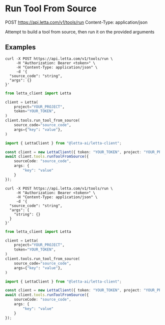 # Run Tool From Source

POST https://api.letta.com/v1/tools/run
Content-Type: application/json

Attempt to build a tool from source, then run it on the provided arguments

## Examples

```shell
curl -X POST https://api.letta.com/v1/tools/run \
     -H "Authorization: Bearer <token>" \
     -H "Content-Type: application/json" \
     -d '{
  "source_code": "string",
  "args": {}
}'
```

```python
from letta_client import Letta

client = Letta(
    project="YOUR_PROJECT",
    token="YOUR_TOKEN",
)
client.tools.run_tool_from_source(
    source_code="source_code",
    args={"key": "value"},
)

```

```typescript
import { LettaClient } from "@letta-ai/letta-client";

const client = new LettaClient({ token: "YOUR_TOKEN", project: "YOUR_PROJECT" });
await client.tools.runToolFromSource({
    sourceCode: "source_code",
    args: {
        "key": "value"
    }
});

```

```shell
curl -X POST https://api.letta.com/v1/tools/run \
     -H "Authorization: Bearer <token>" \
     -H "Content-Type: application/json" \
     -d '{
  "source_code": "string",
  "args": {
    "string": {}
  }
}'
```

```python
from letta_client import Letta

client = Letta(
    project="YOUR_PROJECT",
    token="YOUR_TOKEN",
)
client.tools.run_tool_from_source(
    source_code="source_code",
    args={"key": "value"},
)

```

```typescript
import { LettaClient } from "@letta-ai/letta-client";

const client = new LettaClient({ token: "YOUR_TOKEN", project: "YOUR_PROJECT" });
await client.tools.runToolFromSource({
    sourceCode: "source_code",
    args: {
        "key": "value"
    }
});

```